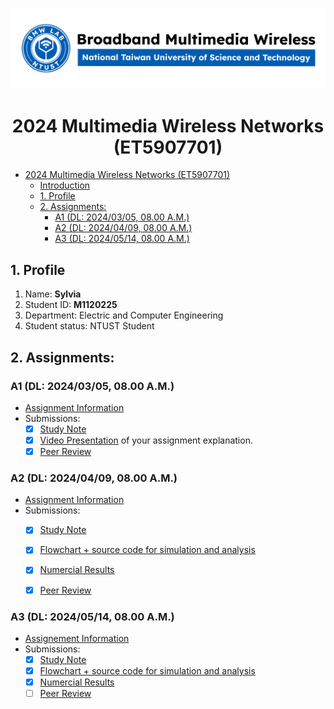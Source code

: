 ![](./assets/lab-logo.jpg)

# <center> 2024 Multimedia Wireless Networks (ET5907701) </center>

- [ 2024 Multimedia Wireless Networks (ET5907701) ](#-2024-multimedia-wireless-networks-et5907701-)
  - [Introduction](#introduction)
  - [1. Profile](#1-profile)
  - [2. Assignments:](#2-assignments)
    - [A1 (DL: 2024/03/05, 08.00 A.M.)](#a1-dl-20240305-0800-am)
    - [A2 (DL: 2024/04/09, 08.00 A.M.)](#a2-dl-20240409-0800-am)
    - [A3 (DL: 2024/05/14, 08.00 A.M.)](#a3-dl-20240514-0800-am)

## 1. Profile
1. Name: **Sylvia**
2. Student ID: **M1120225**
3. Department: Electric and Computer Engineering
4. Student status: NTUST Student

## 2. Assignments:

### A1 (DL: 2024/03/05, 08.00 A.M.)
- [Assignment Information](https://github.com/bmw-ece-ntust/multimedia-wireless-network?tab=readme-ov-file#a1-deadline-35-0800-am)
- Submissions:
  - [x] [Study Note](https://github.com/bmw-ece-ntust/multimedia-wireless-network/blob/2024-M11202255-Sylvia/Assignment%201.md)
  - [x] [Video Presentation](https://youtu.be/W-fyWY0yO_A) of your assignment explanation.
  - [x] [Peer Review](https://forms.gle/tPVAdfAc4hBiUtg88)

### A2 (DL: 2024/04/09, 08.00 A.M.)
- [Assignment Information](https://github.com/bmw-ece-ntust/multimedia-wireless-network?tab=readme-ov-file#a2-deadline-49-0800-am)
- Submissions:
  - [x] [Study Note](https://github.com/bmw-ece-ntust/multimedia-wireless-network/blob/2024-M11202255-Sylvia/A2.md)
  - [x] [Flowchart + source code for simulation and analysis](https://github.com/bmw-ece-ntust/multimedia-wireless-network/blob/2024-M11202255-Sylvia/simulation%20and%20analysis_A2.md)
  - [x] [Numercial Results](https://github.com/bmw-ece-ntust/multimedia-wireless-network/blob/2024-M11202255-Sylvia/simulation%20and%20analysis_A2.md#simulation-result-1)
  - [x] [Peer Review](https://docs.google.com/forms/d/1dGFjS3iqx4DK0kf3TOiFs5Vrtr877-T7s027_m6GGSg)
  

### A3 (DL: 2024/05/14, 08.00 A.M.)
- [Assignement Information](https://github.com/bmw-ece-ntust/multimedia-wireless-network?tab=readme-ov-file#a3-deadline-514-0800-am)
- Submissions:
  - [x] [Study Note](https://github.com/bmw-ece-ntust/multimedia-wireless-network/blob/2024-M11202255-Sylvia/assignment-3.md)
  - [x] [Flowchart + source code for simulation and analysis](https://github.com/bmw-ece-ntust/multimedia-wireless-network/edit/2024-M11202255-Sylvia/assignment-3.md#code-explanation)
  - [x] [Numercial Results](https://github.com/bmw-ece-ntust/multimedia-wireless-network/blob/2024-M11202255-Sylvia/assignment-3.md#result)
  - [ ] [Peer Review](https://forms.gle/yVtjYqxZyRgcjbeE8)
